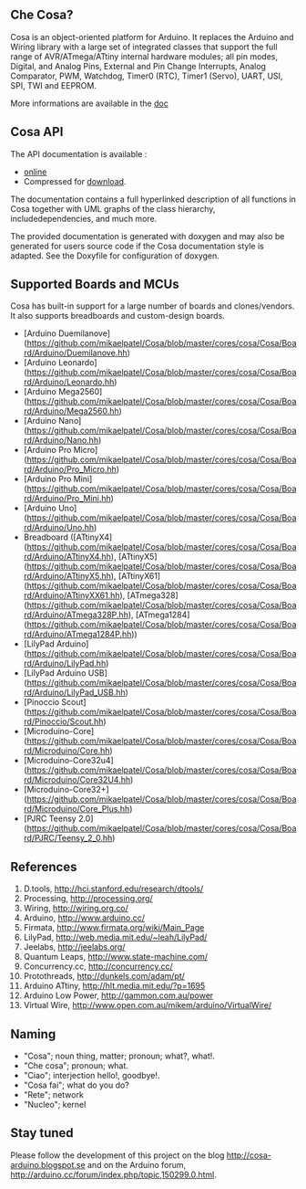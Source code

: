 Che Cosa?
---------

Cosa is an object-oriented platform for Arduino. It replaces the Arduino
and Wiring library with a large set of integrated classes that support 
the full range of AVR/ATmega/ATtiny internal hardware modules; all pin
modes, Digital, and Analog Pins, External and Pin Change Interrupts,
Analog Comparator, PWM, Watchdog, Timer0 (RTC), Timer1 (Servo), UART, USI,
SPI, TWI and EEPROM.

More informations are available in the [doc](./doc)

Cosa API
--------

The API documentation is available :

* [online](http://dl.dropbox.com/u/993383/Cosa/doc/html/index.html)
* Compressed for [download](http://dl.dropbox.com/u/993383/Cosa/doc.zip).

The documentation contains a full hyperlinked description of all functions
in Cosa together with UML graphs of the class hierarchy, includedependencies,
and much more. 

The provided documentation is generated with doxygen and may also be
generated for users source code if the Cosa documentation style is
adapted. See the Doxyfile for configuration of doxygen. 

Supported Boards and MCUs
-------------------------

Cosa has built-in support for a large number of boards and
clones/vendors. It also supports breadboards and custom-design
boards. 

* [Arduino Duemilanove] (https://github.com/mikaelpatel/Cosa/blob/master/cores/cosa/Cosa/Board/Arduino/Duemilanove.hh)
* [Arduino Leonardo] (https://github.com/mikaelpatel/Cosa/blob/master/cores/cosa/Cosa/Board/Arduino/Leonardo.hh)
* [Arduino Mega2560] (https://github.com/mikaelpatel/Cosa/blob/master/cores/cosa/Cosa/Board/Arduino/Mega2560.hh)
* [Arduino Nano] (https://github.com/mikaelpatel/Cosa/blob/master/cores/cosa/Cosa/Board/Arduino/Nano.hh)
* [Arduino Pro Micro] (https://github.com/mikaelpatel/Cosa/blob/master/cores/cosa/Cosa/Board/Arduino/Pro_Micro.hh)
* [Arduino Pro Mini] (https://github.com/mikaelpatel/Cosa/blob/master/cores/cosa/Cosa/Board/Arduino/Pro_Mini.hh)
* [Arduino Uno] (https://github.com/mikaelpatel/Cosa/blob/master/cores/cosa/Cosa/Board/Arduino/Uno.hh)
* Breadboard ([ATtinyX4] (https://github.com/mikaelpatel/Cosa/blob/master/cores/cosa/Cosa/Board/Arduino/ATtinyX4.hh), [ATtinyX5] (https://github.com/mikaelpatel/Cosa/blob/master/cores/cosa/Cosa/Board/Arduino/ATtinyX5.hh), [ATtinyX61] (https://github.com/mikaelpatel/Cosa/blob/master/cores/cosa/Cosa/Board/Arduino/ATtinyXX61.hh), [ATmega328] (https://github.com/mikaelpatel/Cosa/blob/master/cores/cosa/Cosa/Board/Arduino/ATmega328P.hh), [ATmega1284] (https://github.com/mikaelpatel/Cosa/blob/master/cores/cosa/Cosa/Board/Arduino/ATmega1284P.hh))
* [LilyPad Arduino] (https://github.com/mikaelpatel/Cosa/blob/master/cores/cosa/Cosa/Board/Arduino/LilyPad.hh)
* [LilyPad Arduino USB] (https://github.com/mikaelpatel/Cosa/blob/master/cores/cosa/Cosa/Board/Arduino/LilyPad_USB.hh)
* [Pinoccio Scout] (https://github.com/mikaelpatel/Cosa/blob/master/cores/cosa/Cosa/Board/Pinoccio/Scout.hh)
* [Microduino-Core] (https://github.com/mikaelpatel/Cosa/blob/master/cores/cosa/Cosa/Board/Microduino/Core.hh)
* [Microduino-Core32u4] (https://github.com/mikaelpatel/Cosa/blob/master/cores/cosa/Cosa/Board/Microduino/Core32U4.hh)
* [Microduino-Core32+] (https://github.com/mikaelpatel/Cosa/blob/master/cores/cosa/Cosa/Board/Microduino/Core_Plus.hh)
* [PJRC Teensy 2.0] (https://github.com/mikaelpatel/Cosa/blob/master/cores/cosa/Cosa/Board/PJRC/Teensy_2_0.hh)

References
----------

1. D.tools, http://hci.stanford.edu/research/dtools/
2. Processing, http://processing.org/
3. Wiring, http://wiring.org.co/
4. Arduino, http://www.arduino.cc/
5. Firmata, http://www.firmata.org/wiki/Main_Page
6. LilyPad, http://web.media.mit.edu/~leah/LilyPad/
7. Jeelabs, http://jeelabs.org/
8. Quantum Leaps, http://www.state-machine.com/
9. Concurrency.cc, http://concurrency.cc/
10. Protothreads, http://dunkels.com/adam/pt/
11. Arduino ATtiny, http://hlt.media.mit.edu/?p=1695
12. Arduino Low Power, http://gammon.com.au/power
13. Virtual Wire, http://www.open.com.au/mikem/arduino/VirtualWire/

Naming
------

* "Cosa"; noun thing, matter; pronoun; what?, what!. 
* "Che cosa"; pronoun; what. 
* "Ciao"; interjection hello!, goodbye!. 
* "Cosa fai"; what do you do?
* "Rete"; network
* "Nucleo"; kernel

Stay tuned
----------

Please follow the development of this project on the blog 
http://cosa-arduino.blogspot.se and on the Arduino forum,
http://arduino.cc/forum/index.php/topic,150299.0.html.    
